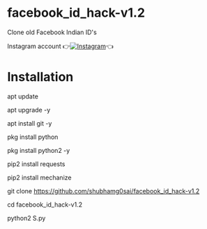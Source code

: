# facebook_id_hack-v1.2
Clone old Facebook Indian ID's

Instagram account
👉[![Instagram  ](https://img.shields.io/badge/INSTAGRAM-FOLLOW-red?style=for-the-badge&logo=instagram)](https://www.instagram.com/shubhamg0sai)👈

# Installation

apt update

 apt upgrade -y

 apt install git -y

 pkg install python

pkg install python2 -y

 pip2 install requests

 pip2 install mechanize

git clone https://github.com/shubhamg0sai/facebook_id_hack-v1.2

cd facebook_id_hack-v1.2

python2 S.py 
